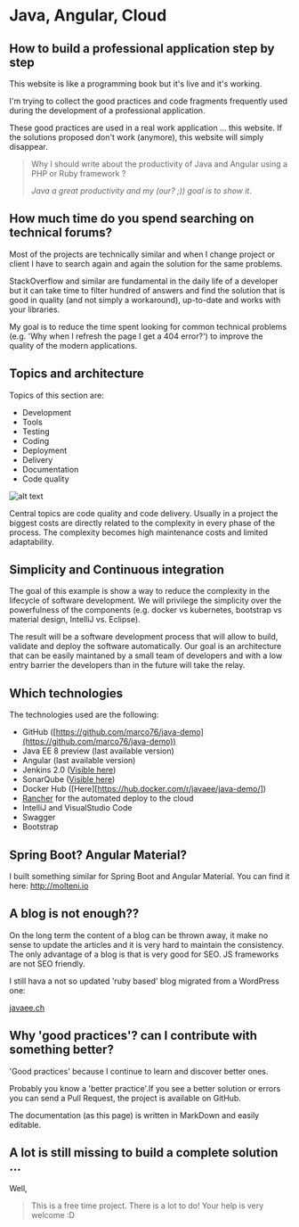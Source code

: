 # Java, Angular, Cloud
## How to build a professional application step by step

This website is like a programming book but it's live and it's working.

I'm trying to collect the good practices and code fragments frequently used during the development of a professional application.

These good practices are used in a real work application ... this website.
If the solutions proposed don't work (anymore), this website will simply disappear.

> Why I should write about the productivity of Java and Angular
> using a PHP or Ruby framework ?
>
> _Java a great productivity and my (our? ;)) goal is to show it_.

## How much time do you spend searching on technical forums?

Most of the projects are technically similar and when I change project or client I have to search again and again the solution for the same problems.

StackOverflow and similar are fundamental in the daily life of a developer but it can take time to filter hundred of answers and find the solution that is good in quality (and not simply a workaround), up-to-date and works with your libraries.

My goal is to reduce the time spent looking for common technical problems (e.g. 'Why when I refresh the page I get a 404 error?') to improve the quality of the modern applications.

## Topics and architecture

Topics of this section are:

- Development
- Tools
- Testing
- Coding
- Deployment
- Delivery
- Documentation
- Code quality

![alt text]([p]BACKEND_URL[/p]/images/architecture.png)

Central topics are code quality and code delivery.
Usually in a project the biggest costs are directly related to the complexity in every phase of the process.
The complexity becomes high maintenance costs and limited adaptability.

## Simplicity and Continuous integration

The goal of this example is show a way to reduce the complexity in the lifecycle of software development.
We will privilege the simplicity over the powerfulness of the components (e.g. docker vs kubernetes, bootstrap vs material design, IntelliJ vs. Eclipse).

The result will be a software development process that will allow to build, validate and deploy the software automatically.
Our goal is an architecture that can be easily maintaned by a small team of developers and with a low entry barrier the developers than in the future will take the relay.

## Which technologies

The technologies used are the following:
- GitHub ([https://github.com/marco76/java-demo](https://github.com/marco76/java-demo))
- Java EE 8 preview (last available version)
- Angular (last available version)
- Jenkins 2.0 ([Visible here](http://javaee.cloud:8081/job/java-demo-io-pipeline/))
- SonarQube ([Visible here](http://javaee.cloud:9000/dashboard?id=java-demo%3Aparent))
- Docker Hub ([Here][https://hub.docker.com/r/javaee/java-demo/])
- [Rancher](http://rancher.com) for the automated deploy to the cloud
- IntelliJ and VisualStudio Code
- Swagger
- Bootstrap

## Spring Boot? Angular Material?

I built something similar for Spring Boot and Angular Material.
You can find it here: http://molteni.io

## A blog is not enough??

On the long term the content of a blog can be thrown away, it make no sense to update the articles and it is very hard to maintain the consistency.
The only advantage of a blog is that is very good for SEO. JS frameworks are not SEO friendly. 

I still hava a not so updated 'ruby based' blog migrated from a WordPress one:

 [javaee.ch](http://javaee.ch)

## Why 'good practices'? can I contribute with something better?

'Good practices' because I continue to learn and discover better ones.

Probably you know a 'better practice'.If you see a better solution or errors you can send a Pull Request, the project is available on GitHub.

The documentation (as this page) is written in MarkDown and easily editable.

## A lot is still missing to build a complete solution ...

Well,

> This is a free time project. There is a lot to do!
> Your help is very welcome :D